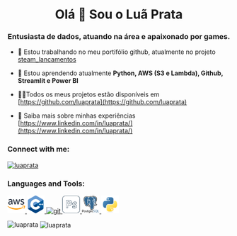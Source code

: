 <h1 align="center">Olá 👋 Sou o Luã Prata</h1>
<h3 align="center">Entusiasta de dados, atuando na área e apaixonado por games.</h3>

- 🔭 Estou trabalhando no meu portifólio github, atualmente no projeto [steam_lancamentos](https://github.com/luaprata/steam_lancamentos)

- 🌱 Estou aprendendo atualmente **Python, AWS (S3 e Lambda), Github, Streamlit e Power BI**

- 👨‍💻Todos os meus projetos estão disponíveis em [https://github.com/luaprata](https://github.com/luaprata)

- 📄 Saiba mais sobre minhas experiências [https://www.linkedin.com/in/luaprata/](https://www.linkedin.com/in/luaprata/)

<h3 align="left">Connect with me:</h3>
<p align="left">
<a href="https://linkedin.com/in/luaprata" target="blank"><img align="center" src="https://raw.githubusercontent.com/rahuldkjain/github-profile-readme-generator/master/src/images/icons/Social/linked-in-alt.svg" alt="luaprata" height="30" width="40" /></a>
</p>

<h3 align="left">Languages and Tools:</h3>
<p align="left"> <a href="https://aws.amazon.com" target="_blank" rel="noreferrer"> <img src="https://raw.githubusercontent.com/devicons/devicon/master/icons/amazonwebservices/amazonwebservices-original-wordmark.svg" alt="aws" width="40" height="40"/> </a> <a href="https://www.w3schools.com/cpp/" target="_blank" rel="noreferrer"> <img src="https://raw.githubusercontent.com/devicons/devicon/master/icons/cplusplus/cplusplus-original.svg" alt="cplusplus" width="40" height="40"/> </a> <a href="https://git-scm.com/" target="_blank" rel="noreferrer"> <img src="https://www.vectorlogo.zone/logos/git-scm/git-scm-icon.svg" alt="git" width="40" height="40"/> </a> <a href="https://www.photoshop.com/en" target="_blank" rel="noreferrer"> <img src="https://raw.githubusercontent.com/devicons/devicon/master/icons/photoshop/photoshop-line.svg" alt="photoshop" width="40" height="40"/> </a> <a href="https://www.postgresql.org" target="_blank" rel="noreferrer"> <img src="https://raw.githubusercontent.com/devicons/devicon/master/icons/postgresql/postgresql-original-wordmark.svg" alt="postgresql" width="40" height="40"/> </a> <a href="https://www.python.org" target="_blank" rel="noreferrer"> <img src="https://raw.githubusercontent.com/devicons/devicon/master/icons/python/python-original.svg" alt="python" width="40" height="40"/> </a> </p>

<p><img align="left" src="https://github-readme-stats.vercel.app/api/top-langs?username=luaprata&show_icons=true&locale=en&layout=compact" alt="luaprata" /></p>

<p>&nbsp;<img align="center" src="https://github-readme-stats.vercel.app/api?username=luaprata&show_icons=true&locale=en" alt="luaprata" /></p>
